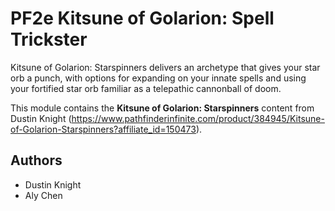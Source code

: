 # PF2e Kitsune of Golarion: Spell Trickster

Kitsune of Golarion: Starspinners delivers an archetype that gives your star orb a punch, with options for expanding on your innate spells and using your fortified star orb familiar as a telepathic cannonball of doom.

This module contains the **Kitsune of Golarion: Starspinners** content from Dustin Knight (https://www.pathfinderinfinite.com/product/384945/Kitsune-of-Golarion-Starspinners?affiliate_id=150473).

## Authors

- Dustin Knight
- Aly Chen
